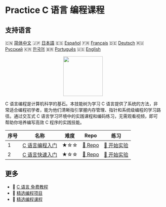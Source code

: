 # Practice C 语言 编程课程

## 支持语言

🇨🇳 [简体中文](README_zh.md) 🇯🇵 [日本語](README_ja.md) 🇪🇸 [Español](README_es.md) 🇫🇷 [Français](README_fr.md) 🇩🇪 [Deutsch](README_de.md) 🇷🇺 [Русский](README_ru.md) 🇰🇷 [한국어](README_ko.md) 🇧🇷 [Português](README_pt.md) 🇺🇸 [English](README.md) 

<div align="center">
<img width="128px" src="https://file.labex.io/path/GAbMWgBPUOxV.png">
</div>

C 语言编程是计算机科学的基石。本技能树为学习 C 语言提供了系统的方法，非常适合编程初学者，能为他们清晰指引掌握内存管理、指针和系统级编程的学习路径。通过交互式 C 语言学习环境中的实践课程和编码练习，无需观看视频，即可帮助你培养编写高效 C 程序的实践技能。

|   序号 | 名称                                                                      | 难度   | Repo                                                                 | 练习                                                                   |
|--------|---------------------------------------------------------------------------|--------|----------------------------------------------------------------------|------------------------------------------------------------------------|
|      1 | [C 语言编程入门](https://labex.io/zh/courses/c-programming-for-beginners) | ★☆☆    | [🔗 Repo](https://github.com/labex-labs/c-programming-for-beginners) | [🚀 开始实验](https://labex.io/zh/courses/c-programming-for-beginners) |
|      2 | [C 语言快速入门](https://labex.io/zh/courses/quick-start-with-c)          | ★☆☆    | [🔗 Repo](https://github.com/labex-labs/quick-start-with-c)          | [🚀 开始实验](https://labex.io/zh/courses/quick-start-with-c)          |

## 更多

- 🔗 [C 语言 免费教程](https://github.com/labex-labs/c-free-tutorials)
- 🔗 [精选编程项目](https://github.com/labex-labs/awesome-programming-projects)
- 🔗 [精选编程课程](https://github.com/labex-labs/awesome-programming-courses)

